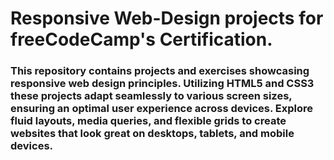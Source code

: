 # Responsive Web-Design projects for freeCodeCamp's Certification.

### This repository contains projects and exercises showcasing responsive web design principles. Utilizing HTML5 and CSS3 these projects adapt seamlessly to various screen sizes, ensuring an optimal user experience across devices. Explore fluid layouts, media queries, and flexible grids to create websites that look great on desktops, tablets, and mobile devices.
